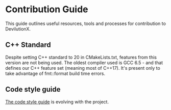 # Contribution Guide

This guide outlines useful resources, tools and processes for contribution to
DevilutionX.

## C++ Standard
Despite setting C++ standard to 20 in CMakeLists.txt, features from this version are not being used.
The oldest compiler used is GCC 6.5 - and that defines our C++ feature set (meaning most of C++17).
It's present only to take advantage of fmt::format build time errors.

## Code style guide

[The code style guide](https://github.com/diasurgical/devilutionX/wiki/Code-Style) is evolving with the project.
